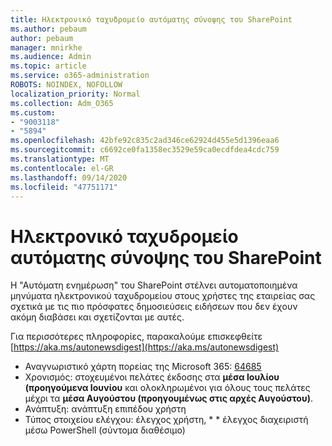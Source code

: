 ```yaml
---
title: Ηλεκτρονικό ταχυδρομείο αυτόματης σύνοψης του SharePoint
ms.author: pebaum
author: pebaum
manager: mnirkhe
ms.audience: Admin
ms.topic: article
ms.service: o365-administration
ROBOTS: NOINDEX, NOFOLLOW
localization_priority: Normal
ms.collection: Adm_O365
ms.custom:
- "9003118"
- "5894"
ms.openlocfilehash: 42bfe92c835c2ad346ce62924d455e5d1396eaa6
ms.sourcegitcommit: c6692ce0fa1358ec3529e59ca0ecdfdea4cdc759
ms.translationtype: MT
ms.contentlocale: el-GR
ms.lasthandoff: 09/14/2020
ms.locfileid: "47751171"
---
```

# <a name="sharepoint-auto-digest-email"></a>Ηλεκτρονικό ταχυδρομείο αυτόματης σύνοψης του SharePoint

Η "Αυτόματη ενημέρωση" του SharePoint στέλνει αυτοματοποιημένα μηνύματα ηλεκτρονικού ταχυδρομείου στους χρήστες της εταιρείας σας σχετικά με τις πιο πρόσφατες δημοσιεύσεις ειδήσεων που δεν έχουν ακόμη διαβάσει και σχετίζονται με αυτές.

Για περισσότερες πληροφορίες, παρακαλούμε επισκεφθείτε [https://aka.ms/autonewsdigest](https://aka.ms/autonewsdigest)

- Αναγνωριστικό χάρτη πορείας της Microsoft 365:  [64685](https://www.microsoft.com/microsoft-365/roadmap?filters=&featureid=64685)
- Χρονισμός: στοχευμένοι πελάτες έκδοσης στα  **μέσα Ιουλίου (προηγούμενα Ιουνίου**  και ολοκληρωμένοι για όλους τους πελάτες μέχρι τα  **μέσα Αυγούστου (προηγουμένως στις αρχές Αυγούστου)**.
- Ανάπτυξη: ανάπτυξη επιπέδου χρήστη
- Τύπος στοιχείου ελέγχου: έλεγχος χρήστη, * * έλεγχος διαχειριστή μέσω PowerShell (σύντομα διαθέσιμο)
